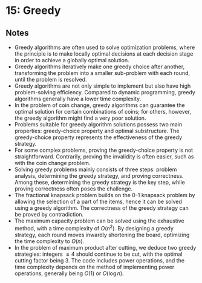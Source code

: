 # 15: Greedy
## Notes
- Greedy algorithms are often used to solve optimization problems, where the principle is to make locally optimal decisions at each decision stage in order to achieve a globally optimal solution.
- Greedy algorithms iteratively make one greedy choice after another, transforming the problem into a smaller sub-problem with each round, until the problem is resolved.
- Greedy algorithms are not only simple to implement but also have high problem-solving efficiency. Compared to dynamic programming, greedy algorithms generally have a lower time complexity.
- In the problem of coin change, greedy algorithms can guarantee the optimal solution for certain combinations of coins; for others, however, the greedy algorithm might find a very poor solution.
- Problems suitable for greedy algorithm solutions possess two main properties: greedy-choice property and optimal substructure. The greedy-choice property represents the effectiveness of the greedy strategy.
- For some complex problems, proving the greedy-choice property is not straightforward. Contrarily, proving the invalidity is often easier, such as with the coin change problem.
- Solving greedy problems mainly consists of three steps: problem analysis, determining the greedy strategy, and proving correctness. Among these, determining the greedy strategy is the key step, while proving correctness often poses the challenge.
- The fractional knapsack problem builds on the 0-1 knapsack problem by allowing the selection of a part of the items, hence it can be solved using a greedy algorithm. The correctness of the greedy strategy can be proved by contradiction.
- The maximum capacity problem can be solved using the exhaustive method, with a time complexity of $O(n^2)$. By designing a greedy strategy, each round moves inwardly shortening the board, optimizing the time complexity to $O(n)$.
- In the problem of maximum product after cutting, we deduce two greedy strategies: integers $\geq 4$ should continue to be cut, with the optimal cutting factor being $3$. The code includes power operations, and the time complexity depends on the method of implementing power operations, generally being $O(1)$ or $O(\log n)$.